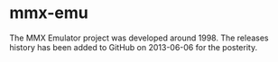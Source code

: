 mmx-emu
=======

The MMX Emulator project was developed around 1998.  The releases history has been added to GitHub on 2013-06-06 for the posterity.

